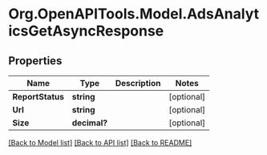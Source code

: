 # Org.OpenAPITools.Model.AdsAnalyticsGetAsyncResponse

## Properties

Name | Type | Description | Notes
------------ | ------------- | ------------- | -------------
**ReportStatus** | **string** |  | [optional] 
**Url** | **string** |  | [optional] 
**Size** | **decimal?** |  | [optional] 

[[Back to Model list]](../README.md#documentation-for-models) [[Back to API list]](../README.md#documentation-for-api-endpoints) [[Back to README]](../README.md)

